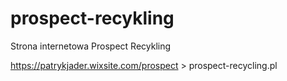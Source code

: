 # prospect-recykling
Strona internetowa Prospect Recykling 

https://patrykjader.wixsite.com/prospect > prospect-recycling.pl
